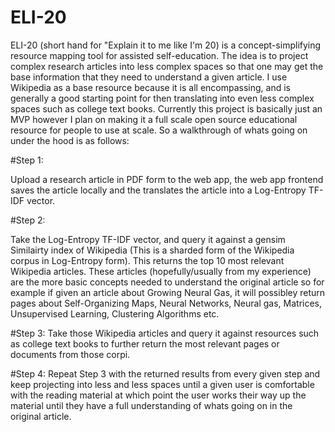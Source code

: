 # ELI-20

ELI-20 (short hand for "Explain it to me like I'm 20) is a concept-simplifying resource mapping tool for assisted self-education. The idea is to project complex research articles into less complex spaces so that one may get the base information that they need to understand a given article. I use Wikipedia as a base resource because it is all encompassing, and is generally a good starting point for then translating into even less complex spaces such as college text books. Currently this project is basically just an MVP however I plan on making it a full scale open source educational resource for people to use at scale. So a walkthrough of whats going on under the hood is as follows:

#Step 1:

Upload a research article in PDF form to the web app, the web app frontend saves the article locally and the translates the article into a Log-Entropy TF-IDF vector.

#Step 2:

Take the Log-Entropy TF-IDF vector, and query it against a gensim Similairty index of Wikipedia (This is a sharded form of the Wikipedia corpus in Log-Entropy form). This returns the top 10 most relevant Wikipedia articles. These articles (hopefully/usually from my experience) are the more basic concepts needed to understand the original article so for example if given an article about Growing Neural Gas, it will possibley return pages about Self-Organizing Maps, Neural Networks, Neural gas, Matrices, Unsupervised Learning, Clustering Algorithms etc. 

#Step 3: Take those Wikipedia articles and query it against resources such as college text books to further return the most relevant pages or documents from those corpi.

#Step 4: Repeat Step 3 with the returned results from every given step and keep projecting into less and less spaces until a given user is comfortable with the reading material at which point the user works their way up the material until they have a full understanding of whats going on in the original article.
